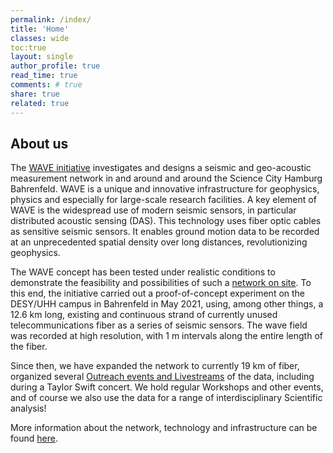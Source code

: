 ```yaml
---
permalink: /index/
title: 'Home'
classes: wide
toc:true
layout: single
author_profile: true
read_time: true
comments: # true
share: true
related: true
---
```


## About us

The [WAVE initiative](https://indico.desy.de/event/28485/) investigates and designs a seismic and geo-acoustic measurement network in and around and around the Science City Hamburg Bahrenfeld. WAVE is a unique and innovative infrastructure for geophysics, physics and especially for large-scale research facilities.
A key element of WAVE is the widespread use of modern seismic sensors, in particular distributed acoustic sensing (DAS). This technology uses fiber optic cables as sensitive seismic sensors. It enables ground motion data to be recorded at an unprecedented spatial density over long distances, revolutionizing geophysics.

The WAVE concept has been tested under realistic conditions to demonstrate the feasibility and possibilities of such a [network on site]((/about/)). To this end, the initiative carried out a proof-of-concept experiment on the DESY/UHH campus in Bahrenfeld in May 2021, using, among other things, a 12.6 km long, existing and continuous strand of currently unused telecommunications fiber as a series of seismic sensors. The wave field was recorded at high resolution, with 1 m intervals along the entire length of the fiber.

Since then, we have expanded the network to currently 19 km of fiber, organized several [Outreach events and Livestreams](/outreach/) of the data, including during a Taylor Swift concert. We hold regular Workshops and other events, and of course we also use the data for a range of interdisciplinary Scientific analysis!
 
More information about the network, technology and infrastructure can be found [here](about.md).

